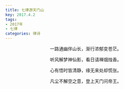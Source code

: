 ```yaml
---
title: 七律游天门山
key: 2017.4.2
tags: 
- 2017年 
- 七律
categories: 律诗
---
```


<p align="center">一路通幽伴山长，渐行浓郁变苍茫。
</p>
<p align="center">听风解梦神仙影，看日请禅烟烛香。
</p>
<p align="center">心有悟时皆清静，缘无来处却慌张。
</p>
<p align="center">凡尘不解空之意，登上天门问帝王。
</p>
